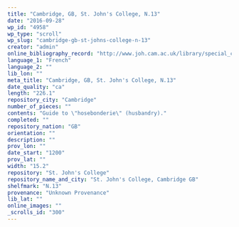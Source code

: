 ```yaml
---
title: "Cambridge, GB, St. John's College, N.13"
date: "2016-09-28"
wp_id: "4958"
wp_type: "scroll"
wp_slug: "cambridge-gb-st-johns-college-n-13"
creator: "admin"
online_bibliography_record: "http://www.joh.cam.ac.uk/library/special_collections/manuscripts/medieval_manuscripts/medman/N_13.htm"
language_1: "French"
language_2: ""
lib_lon: ""
meta_title: "Cambridge, GB, St. John's College, N.13"
date_quality: "ca"
length: "226.1"
repository_city: "Cambridge"
number_of_pieces: ""
contents: "Guide to \"hosebonderie\" (husbandry)."
completed: ""
repository_nation: "GB"
orientation: ""
description: ""
prov_lon: ""
date_start: "1200"
prov_lat: ""
width: "15.2"
repository: "St. John's College"
repository_name_and_city: "St. John's College, Cambridge GB"
shelfmark: "N.13"
provenance: "Unknown Provenance"
lib_lat: ""
online_images: ""
_scrolls_id: "300"
---
```



